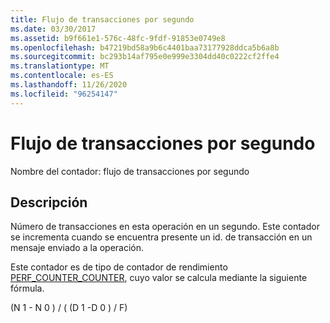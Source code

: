 ```yaml
---
title: Flujo de transacciones por segundo
ms.date: 03/30/2017
ms.assetid: b9f661e1-576c-48fc-9fdf-91853e0749e8
ms.openlocfilehash: b47219bd58a9b6c4401baa73177928ddca5b6a8b
ms.sourcegitcommit: bc293b14af795e0e999e3304dd40c0222cf2ffe4
ms.translationtype: MT
ms.contentlocale: es-ES
ms.lasthandoff: 11/26/2020
ms.locfileid: "96254147"
---
```

# <a name="transactions-flowed-per-second"></a>Flujo de transacciones por segundo

Nombre del contador: flujo de transacciones por segundo  
  
## <a name="description"></a>Descripción  

 Número de transacciones en esta operación en un segundo. Este contador se incrementa cuando se encuentra presente un id. de transacción en un mensaje enviado a la operación.  
  
 Este contador es de tipo de contador de rendimiento [PERF_COUNTER_COUNTER](/previous-versions/windows/it-pro/windows-server-2003/cc740048(v=ws.10)), cuyo valor se calcula mediante la siguiente fórmula.  
  
 (N 1 - N 0 ) / ( (D 1 -D 0 ) / F)
